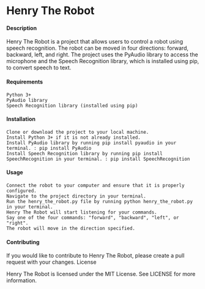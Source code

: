 # Henry The Robot

#### Description

Henry The Robot is a project that allows users to control a robot using speech recognition. The robot can be moved in four directions: forward, backward, left, and right. The project uses the PyAudio library to access the microphone and the Speech Recognition library, which is installed using pip, to convert speech to text.

#### Requirements

    Python 3+
    PyAudio library
    Speech Recognition library (installed using pip)

#### Installation

    Clone or download the project to your local machine.
    Install Python 3+ if it is not already installed.
    Install PyAudio library by running pip install pyaudio in your terminal. : pip install PyAudio
    Install Speech Recognition library by running pip install SpeechRecognition in your terminal. : pip install SpeechRecognition

#### Usage

    Connect the robot to your computer and ensure that it is properly configured.
    Navigate to the project directory in your terminal.
    Run the henry_the_robot.py file by running python henry_the_robot.py in your terminal.
    Henry The Robot will start listening for your commands.
    Say one of the four commands: "forward", "backward", "left", or "right".
    The robot will move in the direction specified.

#### Contributing

If you would like to contribute to Henry The Robot, please create a pull request with your changes.
License

Henry The Robot is licensed under the MIT License. See LICENSE for more information.


